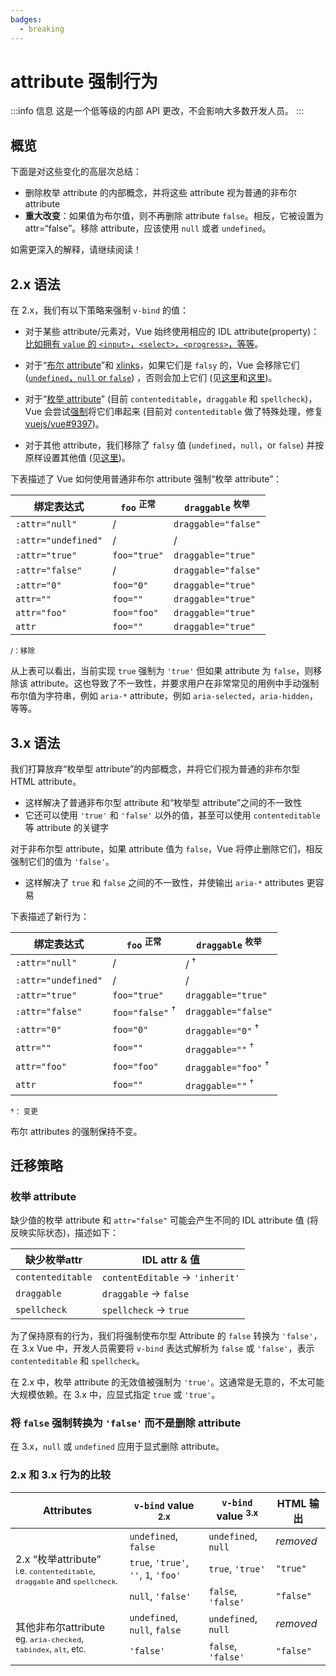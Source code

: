 ```yaml
---
badges:
  - breaking
---
```


# attribute 强制行为 <MigrationBadges :badges="$frontmatter.badges" />

:::info 信息
这是一个低等级的内部 API 更改，不会影响大多数开发人员。
:::

## 概览

下面是对这些变化的高层次总结：

- 删除枚举 attribute 的内部概念，并将这些 attribute 视为普通的非布尔 attribute
- **重大改变**：如果值为布尔值，则不再删除 attribute `false`。相反，它被设置为 attr=“false”。移除 attribute，应该使用 `null` 或者 `undefined`。

如需更深入的解释，请继续阅读！

## 2.x 语法

在 2.x，我们有以下策略来强制 `v-bind` 的值：

- 对于某些 attribute/元素对，Vue 始终使用相应的 IDL attribute(property)：[比如拥有 `value` 的 `<input>`，`<select>`，`<progress>`，等等](https://github.com/vuejs/vue/blob/bad3c326a3f8b8e0d3bcf07917dc0adf97c32351/src/platforms/web/util/attrs.js#L11-L18)。

- 对于“[布尔 attribute](https://github.com/vuejs/vue/blob/bad3c326a3f8b8e0d3bcf07917dc0adf97c32351/src/platforms/web/util/attrs.js#L33-L40)”和 [xlinks](https://github.com/vuejs/vue/blob/bad3c326a3f8b8e0d3bcf07917dc0adf97c32351/src/platforms/web/util/attrs.js#L44-L46)，如果它们是 `falsy` 的，Vue 会移除它们 ([`undefined`，`null` or `false`](https://github.com/vuejs/vue/blob/bad3c326a3f8b8e0d3bcf07917dc0adf97c32351/src/platforms/web/util/attrs.js#L52-L54)) ，否则会加上它们 (见[这里](https://github.com/vuejs/vue/blob/bad3c326a3f8b8e0d3bcf07917dc0adf97c32351/src/platforms/web/runtime/modules/attrs.js#L66-L77)和[这里](https://github.com/vuejs/vue/blob/bad3c326a3f8b8e0d3bcf07917dc0adf97c32351/src/platforms/web/runtime/modules/attrs.js#L81-L85))。

- 对于“[枚举 attribute](https://github.com/vuejs/vue/blob/bad3c326a3f8b8e0d3bcf07917dc0adf97c32351/src/platforms/web/util/attrs.js#L20)” (目前 `contenteditable`，`draggable` 和 `spellcheck`)，Vue 会尝试[强制](https://github.com/vuejs/vue/blob/bad3c326a3f8b8e0d3bcf07917dc0adf97c32351/src/platforms/web/util/attrs.js#L24-L31)将它们串起来 (目前对 `contenteditable` 做了特殊处理，修复 [vuejs/vue#9397](https://github.com/vuejs/vue/issues/9397))。

-  对于其他 attribute，我们移除了 `falsy` 值 (`undefined`，`null`，or `false`) 并按原样设置其他值 (见[这里](https://github.com/vuejs/vue/blob/bad3c326a3f8b8e0d3bcf07917dc0adf97c32351/src/platforms/web/runtime/modules/attrs.js#L92-L113))。

下表描述了 Vue 如何使用普通非布尔 attribute 强制“枚举 attribute”：

| 绑定表达式           | `foo` <sup>正常</sup>   | `draggable` <sup>枚举</sup>       |
| ------------------- | ----------------------- | --------------------------------- |
| `:attr="null"`      | /                       | `draggable="false"`               |
| `:attr="undefined"` | /                       | /                                 |
| `:attr="true"`      | `foo="true"`            | `draggable="true"`                |
| `:attr="false"`     | /                       | `draggable="false"`               |
| `:attr="0"`         | `foo="0"`               | `draggable="true"`                |
| `attr=""`           | `foo=""`                | `draggable="true"`                |
| `attr="foo"`        | `foo="foo"`             | `draggable="true"`                |
| `attr`              | `foo=""`                | `draggable="true"`                |

<small>/：移除</small>

从上表可以看出，当前实现 `true` 强制为 `'true'` 但如果 attribute 为 `false`，则移除该 attribute。这也导致了不一致性，并要求用户在非常常见的用例中手动强制布尔值为字符串，例如
 `aria-*` attribute，例如 `aria-selected`，`aria-hidden`，等等。

## 3.x 语法

我们打算放弃“枚举型 attribute”的内部概念，并将它们视为普通的非布尔型 HTML attribute。

- 这样解决了普通非布尔型 attribute 和“枚举型 attribute”之间的不一致性
- 它还可以使用 `'true'` 和 `'false'` 以外的值，甚至可以使用 `contenteditable` 等 attribute 的关键字

对于非布尔型 attribute，如果 attribute 值为 `false`，Vue 将停止删除它们，相反强制它们的值为 `'false'`。

- 这样解决了 `true` 和 `false` 之间的不一致性，并使输出 `aria-*` attributes 更容易

下表描述了新行为：

| 绑定表达式       | `foo` <sup>正常</sup>    | `draggable` <sup>枚举</sup> |
| ------------------- | -------------------------- | --------------------------------- |
| `:attr="null"`      | /                          | / <sup>†</sup>                    |
| `:attr="undefined"` | /                          | /                                 |
| `:attr="true"`      | `foo="true"`               | `draggable="true"`                |
| `:attr="false"`     | `foo="false"` <sup>†</sup> | `draggable="false"`               |
| `:attr="0"`         | `foo="0"`                  | `draggable="0"` <sup>†</sup>      |
| `attr=""`           | `foo=""`                   | `draggable=""` <sup>†</sup>       |
| `attr="foo"`        | `foo="foo"`                | `draggable="foo"` <sup>†</sup>    |
| `attr`              | `foo=""`                   | `draggable=""` <sup>†</sup>       |

<small>†： 变更</small>

布尔 attributes 的强制保持不变。

## 迁移策略

### 枚举 attribute

缺少值的枚举 attribute 和 `attr="false"` 可能会产生不同的 IDL attribute 值 (将反映实际状态)，描述如下：

| 缺少枚举attr | IDL attr & 值                     |
| ---------------------- | ------------------------------------ |
| `contenteditable`      | `contentEditable` &rarr; `'inherit'` |
| `draggable`            | `draggable` &rarr; `false`           |
| `spellcheck`           | `spellcheck` &rarr; `true`           |

为了保持原有的行为，我们将强制使布尔型 Attribute 的 `false` 转换为 `'false'`，在 3.x Vue 中，开发人员需要将 `v-bind` 表达式解析为 `false` 或 `'false'`，表示 `contenteditable` 和 `spellcheck`。

在 2.x 中，枚举 attribute 的无效值被强制为 `'true'`。这通常是无意的，不太可能大规模依赖。在 3.x 中，应显式指定 `true` 或 `'true'`。

### 将 `false` 强制转换为 `'false'` 而不是删除 attribute

在 3.x，`null` 或 `undefined` 应用于显式删除 attribute。

### 2.x 和 3.x 行为的比较

<table>
  <thead>
    <tr>
      <th>Attributes</th>
      <th><code>v-bind</code> value <sup>2.x</sup></th>
      <th><code>v-bind</code> value <sup>3.x</sup></th>
      <th>HTML 输出</th>
    </tr>
  </thead>
  <tbody>
    <tr>
      <td rowspan="3">2.x “枚举attribute”<br><small>i.e. <code>contenteditable</code>, <code>draggable</code> and <code>spellcheck</code>.</small></td>
      <td><code>undefined</code>, <code>false</code></td>
      <td><code>undefined</code>, <code>null</code></td>
      <td><i>removed</i></td>
    </tr>
    <tr>
      <td>
        <code>true</code>, <code>'true'</code>, <code>''</code>, <code>1</code>,
        <code>'foo'</code>
      </td>
      <td><code>true</code>, <code>'true'</code></td>
      <td><code>"true"</code></td>
    </tr>
    <tr>
      <td><code>null</code>, <code>'false'</code></td>
      <td><code>false</code>, <code>'false'</code></td>
      <td><code>"false"</code></td>
    </tr>
    <tr>
      <td rowspan="2">其他非布尔attribute<br><small>eg. <code>aria-checked</code>, <code>tabindex</code>, <code>alt</code>, etc.</small></td>
      <td><code>undefined</code>, <code>null</code>, <code>false</code></td>
      <td><code>undefined</code>, <code>null</code></td>
      <td><i>removed</i></td>
    </tr>
    <tr>
      <td><code>'false'</code></td>
      <td><code>false</code>, <code>'false'</code></td>
      <td><code>"false"</code></td>
    </tr>
  </tbody>
</table>
